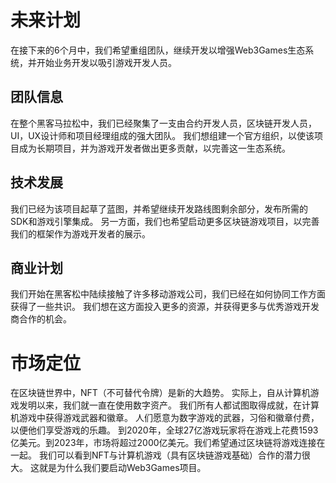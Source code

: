 # 未来计划

在接下来的6个月中，我们希望重组团队，继续开发以增强Web3Games生态系统，并开始业务开发以吸引游戏开发人员。

## 团队信息

在整个黑客马拉松中，我们已经聚集了一支由合约开发人员，区块链开发人员，UI，UX设计师和项目经理组成的强大团队。 我们想组建一个官方组织，以使该项目成为长期项目，并为游戏开发者做出更多贡献，以完善这一生态系统。

## 技术发展

我们已经为该项目起草了蓝图，并希望继续开发路线图剩余部分，发布所需的SDK和游戏引擎集成。 另一方面，我们也希望启动更多区块链游戏项目，以完善我们的框架作为游戏开发者的展示。

## 商业计划

我们开始在黑客松中陆续接触了许多移动游戏公司，我们已经在如何协同工作方面获得了一些共识。 我们想在这方面投入更多的资源，并获得更多与优秀游戏开发商合作的机会。



# 市场定位

在区块链世界中，NFT（不可替代令牌）是新的大趋势。 实际上，自从计算机游戏发明以来，我们就一直在使用数字资产。 我们所有人都试图取得成就，在计算机游戏中获得游戏武器和徽章。 人们愿意为数字游戏的武器，习俗和徽章付费，以便他们享受游戏的乐趣。 到2020年，全球27亿游戏玩家将在游戏上花费1593亿美元。到2023年，市场将超过2000亿美元。我们希望通过区块链将游戏连接在一起。 我们可以看到NFT与计算机游戏（具有区块链游戏基础）合作的潜力很大。 这就是为什么我们要启动Web3Games项目。